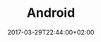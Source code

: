 ---
title: Android
date: 2017-03-29T22:44:00+02:00
description: Aplicaciones para dispositivos Android
category: android
enableBio: false
type: showcase
translationKey: project-android
---